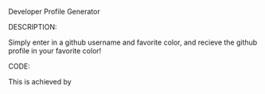 Developer Profile Generator


DESCRIPTION:

Simply enter in a github username and favorite color, and recieve the github profile in your favorite color!



CODE:

This is achieved by 